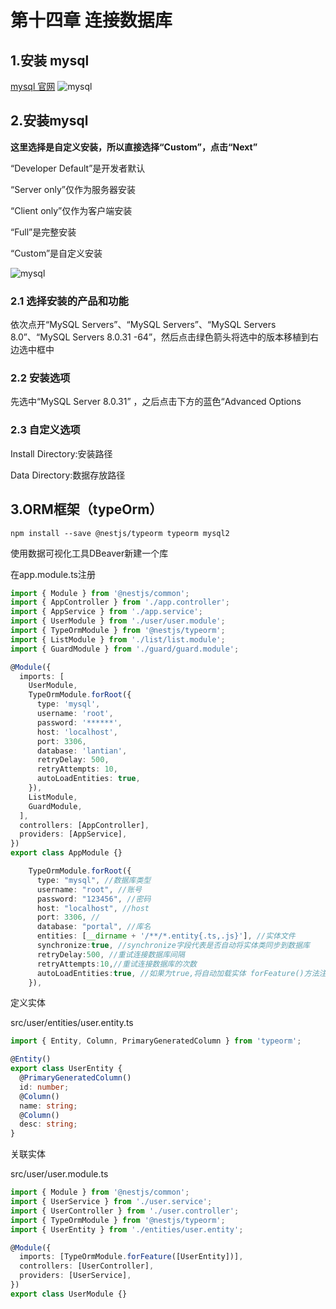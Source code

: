# 第十四章 连接数据库

## 1.安装 mysql

[mysql 官网](https://downloads.mysql.com/archives/installer/)
![mysql](/blog/mysql_database.webp)

## 2.安装mysql

**这里选择是自定义安装，所以直接选择“Custom”，点击“Next”**

“Developer Default”是开发者默认

“Server only”仅作为服务器安装

“Client only”仅作为客户端安装

“Full”是完整安装

“Custom”是自定义安装

![mysql](/blog/mysql_custom.webp)

### 2.1 选择安装的产品和功能

依次点开“MySQL Servers”、“MySQL Servers”、“MySQL Servers 8.0”、“MySQL Servers 8.0.31 -64”，然后点击绿色箭头将选中的版本移植到右边选中框中

### 2.2 安装选项

先选中“MySQL Server 8.0.31” ，之后点击下方的蓝色“Advanced Options

### 2.3 自定义选项

Install Directory:安装路径

Data Directory:数据存放路径

## 3.ORM框架（typeOrm）

~~~
npm install --save @nestjs/typeorm typeorm mysql2
~~~

使用数据可视化工具DBeaver新建一个库

在app.module.ts注册

~~~ts
import { Module } from '@nestjs/common';
import { AppController } from './app.controller';
import { AppService } from './app.service';
import { UserModule } from './user/user.module';
import { TypeOrmModule } from '@nestjs/typeorm';
import { ListModule } from './list/list.module';
import { GuardModule } from './guard/guard.module';

@Module({
  imports: [
    UserModule,
    TypeOrmModule.forRoot({
      type: 'mysql',
      username: 'root',
      password: '******',
      host: 'localhost',
      port: 3306,
      database: 'lantian',
      retryDelay: 500,
      retryAttempts: 10,
      autoLoadEntities: true,
    }),
    ListModule,
    GuardModule,
  ],
  controllers: [AppController],
  providers: [AppService],
})
export class AppModule {}
~~~

~~~ts
    TypeOrmModule.forRoot({
      type: "mysql", //数据库类型
      username: "root", //账号
      password: "123456", //密码
      host: "localhost", //host
      port: 3306, //
      database: "portal", //库名
      entities: [__dirname + '/**/*.entity{.ts,.js}'], //实体文件
      synchronize:true, //synchronize字段代表是否自动将实体类同步到数据库
      retryDelay:500, //重试连接数据库间隔
      retryAttempts:10,//重试连接数据库的次数
      autoLoadEntities:true, //如果为true,将自动加载实体 forFeature()方法注册的每个实体都将自动添加到配置对象的实体数组中
    }),
~~~

定义实体

src/user/entities/user.entity.ts

~~~ts
import { Entity, Column, PrimaryGeneratedColumn } from 'typeorm';

@Entity()
export class UserEntity {
  @PrimaryGeneratedColumn()
  id: number;
  @Column()
  name: string;
  @Column()
  desc: string;
}
~~~

关联实体

src/user/user.module.ts

~~~ts
import { Module } from '@nestjs/common';
import { UserService } from './user.service';
import { UserController } from './user.controller';
import { TypeOrmModule } from '@nestjs/typeorm';
import { UserEntity } from './entities/user.entity';

@Module({
  imports: [TypeOrmModule.forFeature([UserEntity])],
  controllers: [UserController],
  providers: [UserService],
})
export class UserModule {}
~~~

<Valine></Valine>
